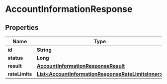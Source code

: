 

# AccountInformationResponse


## Properties

| Name | Type | Description | Notes |
|------------ | ------------- | ------------- | -------------|
|**id** | **String** |  |  [optional] |
|**status** | **Long** |  |  [optional] |
|**result** | [**AccountInformationResponseResult**](AccountInformationResponseResult.md) |  |  [optional] |
|**rateLimits** | [**List&lt;AccountInformationResponseRateLimitsInner&gt;**](AccountInformationResponseRateLimitsInner.md) |  |  [optional] |



